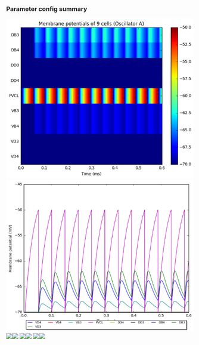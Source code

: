 ### Parameter config summary 
<tr><td><img alt="?" src="neurons_A_Oscillator.png"/></td><td><img alt="?" src="traces_neuron_Oscillator_A.png"/></td></tr>
<tr><td><img alt=" " src="neuron_activity_A_Oscillator.png"/></td><td><img alt=" " src="traces_neuron_activity_Oscillator_A.png"/></td></tr>
<tr><td><img alt=" " src="muscles_A_Oscillator.png"/></td><td><img alt=" " src="traces_muscles_Oscillator_A.png"/></td></tr>
<tr><td><img alt=" " src="muscle_activity_A_Oscillator.png"/></td><td><img alt=" " src="traces_muscles_activity_Oscillator_A.png"/></td></tr>

